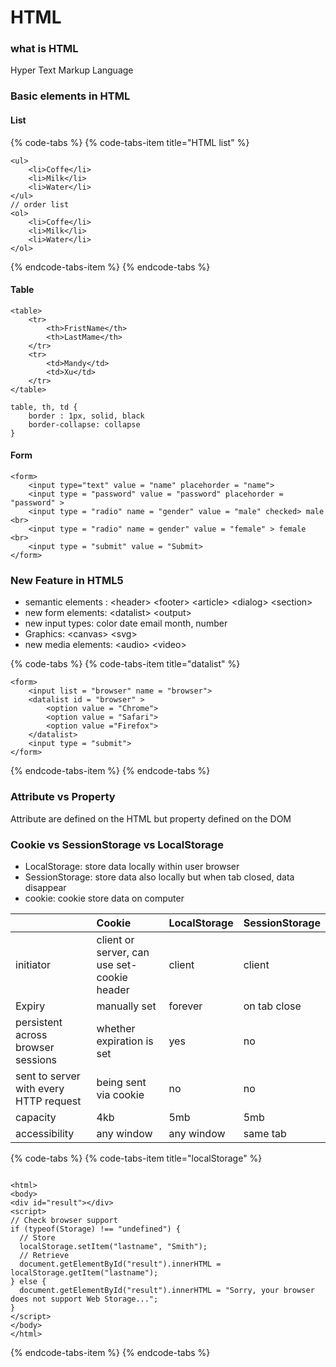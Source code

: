 # HTML

### what is HTML

Hyper Text Markup Language

### Basic elements in HTML 

#### List 

{% code-tabs %}
{% code-tabs-item title="HTML list" %}
```markup
<ul>
    <li>Coffe</li>
    <li>Milk</li>
    <li>Water</li>
</ul>
// order list
<ol>
    <li>Coffe</li>
    <li>Milk</li>
    <li>Water</li>
</ol>

```
{% endcode-tabs-item %}
{% endcode-tabs %}

#### Table

```markup
<table> 
    <tr>
        <th>FristName</th>
        <th>LastMame</th>
    </tr>
    <tr>
        <td>Mandy</td>
        <td>Xu</td>
    </tr>
</table>

table, th, td {
    border : 1px, solid, black
    border-collapse: collapse
}
```

#### Form

```markup
<form>
    <input type="text" value = "name" placehorder = "name">
    <input type = "password" value = "password" placehorder = "password" >
    <input type = "radio" name = "gender" value = "male" checked> male <br>
    <input type = "radio" name = gender" value = "female" > female <br>
    <input type = "submit" value = "Submit>
</form>
```

### New Feature in HTML5

* semantic elements : &lt;header&gt; &lt;footer&gt; &lt;article&gt;  &lt;dialog&gt; &lt;section&gt;
* new form elements: &lt;datalist&gt; &lt;output&gt;
* new input types: color date email month, number
* Graphics: &lt;canvas&gt; &lt;svg&gt;
* new media elements: &lt;audio&gt; &lt;video&gt;

{% code-tabs %}
{% code-tabs-item title="datalist" %}
```markup
<form>
    <input list = "browser" name = "browser">
    <datalist id = "browser" >
        <option value = "Chrome">
        <option value = "Safari">
        <option value ="Firefox">
    </datalist>
    <input type = "submit">
</form>
```
{% endcode-tabs-item %}
{% endcode-tabs %}

### Attribute vs Property

Attribute are defined on the HTML but property defined on the DOM

### Cookie vs SessionStorage vs LocalStorage

* LocalStorage: store data locally within user browser 
* SessionStorage: store data also locally but when tab closed, data disappear
* cookie: cookie store data on computer

|  | Cookie | LocalStorage | SessionStorage |
| :--- | :--- | :--- | :--- |
| initiator | client or server, can use set-cookie header | client  | client |
| Expiry | manually set | forever | on tab  close |
| persistent  across browser sessions | whether expiration is set | yes | no |
| sent to server with every HTTP request | being sent via cookie | no | no |
| capacity | 4kb | 5mb | 5mb |
| accessibility | any window | any window | same tab |

{% code-tabs %}
{% code-tabs-item title="localStorage" %}
```markup

<html>
<body>
<div id="result"></div>
<script>
// Check browser support
if (typeof(Storage) !== "undefined") {
  // Store
  localStorage.setItem("lastname", "Smith");
  // Retrieve
  document.getElementById("result").innerHTML = localStorage.getItem("lastname");
} else {
  document.getElementById("result").innerHTML = "Sorry, your browser does not support Web Storage...";
}
</script>
</body>
</html>

```
{% endcode-tabs-item %}
{% endcode-tabs %}



